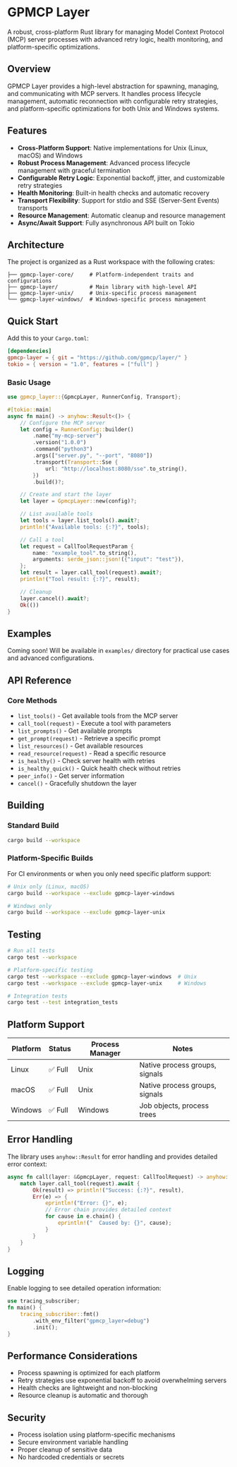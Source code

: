 # GPMCP Layer

A robust, cross-platform Rust library for managing Model Context Protocol (MCP) server processes with advanced retry
logic, health monitoring, and platform-specific optimizations.

## Overview 

GPMCP Layer provides a high-level abstraction for spawning, managing, and communicating with MCP servers. It handles
process lifecycle management, automatic reconnection with configurable retry strategies, and platform-specific
optimizations for both Unix and Windows systems.

## Features

- **Cross-Platform Support**: Native implementations for Unix (Linux, macOS) and Windows
- **Robust Process Management**: Advanced process lifecycle management with graceful termination
- **Configurable Retry Logic**: Exponential backoff, jitter, and customizable retry strategies
- **Health Monitoring**: Built-in health checks and automatic recovery
- **Transport Flexibility**: Support for stdio and SSE (Server-Sent Events) transports
- **Resource Management**: Automatic cleanup and resource management
- **Async/Await Support**: Fully asynchronous API built on Tokio

## Architecture

The project is organized as a Rust workspace with the following crates:

```
├── gpmcp-layer-core/     # Platform-independent traits and configurations
├── gpmcp-layer/          # Main library with high-level API
├── gpmcp-layer-unix/     # Unix-specific process management
└── gpmcp-layer-windows/  # Windows-specific process management
```

## Quick Start

Add this to your `Cargo.toml`:

```toml
[dependencies]
gpmcp-layer = { git = "https://github.com/gpmcp/layer/" }
tokio = { version = "1.0", features = ["full"] }
```

### Basic Usage

```rust
use gpmcp_layer::{GpmcpLayer, RunnerConfig, Transport};

#[tokio::main]
async fn main() -> anyhow::Result<()> {
    // Configure the MCP server
    let config = RunnerConfig::builder()
        .name("my-mcp-server")
        .version("1.0.0")
        .command("python3")
        .args(["server.py", "--port", "8080"])
        .transport(Transport::Sse {
            url: "http://localhost:8080/sse".to_string(),
        })
        .build()?;

    // Create and start the layer
    let layer = GpmcpLayer::new(config)?;

    // List available tools
    let tools = layer.list_tools().await?;
    println!("Available tools: {:?}", tools);

    // Call a tool
    let request = CallToolRequestParam {
        name: "example_tool".to_string(),
        arguments: serde_json::json!({"input": "test"}),
    };
    let result = layer.call_tool(request).await?;
    println!("Tool result: {:?}", result);

    // Cleanup
    layer.cancel().await?;
    Ok(())
}
```


## Examples

Coming soon! Will be available in `examples/` directory for practical use cases and advanced configurations.

## API Reference

### Core Methods

- `list_tools()` - Get available tools from the MCP server
- `call_tool(request)` - Execute a tool with parameters
- `list_prompts()` - Get available prompts
- `get_prompt(request)` - Retrieve a specific prompt
- `list_resources()` - Get available resources
- `read_resource(request)` - Read a specific resource
- `is_healthy()` - Check server health with retries
- `is_healthy_quick()` - Quick health check without retries
- `peer_info()` - Get server information
- `cancel()` - Gracefully shutdown the layer

## Building

### Standard Build

```bash
cargo build --workspace
```

### Platform-Specific Builds

For CI environments or when you only need specific platform support:

```bash
# Unix only (Linux, macOS)
cargo build --workspace --exclude gpmcp-layer-windows

# Windows only
cargo build --workspace --exclude gpmcp-layer-unix
```

## Testing

```bash
# Run all tests
cargo test --workspace

# Platform-specific testing
cargo test --workspace --exclude gpmcp-layer-windows  # Unix
cargo test --workspace --exclude gpmcp-layer-unix     # Windows

# Integration tests
cargo test --test integration_tests
```

## Platform Support

| Platform | Status | Process Manager | Notes                          |
|----------|--------|-----------------|--------------------------------|
| Linux    | ✅ Full | Unix            | Native process groups, signals |
| macOS    | ✅ Full | Unix            | Native process groups, signals |
| Windows  | ✅ Full | Windows         | Job objects, process trees     |

## Error Handling

The library uses `anyhow::Result` for error handling and provides detailed error context:

```rust
async fn call(layer: &GpmcpLayer, request: CallToolRequest) -> anyhow::Result<()> {
    match layer.call_tool(request).await {
        Ok(result) => println!("Success: {:?}", result),
        Err(e) => {
            eprintln!("Error: {}", e);
            // Error chain provides detailed context
            for cause in e.chain() {
                eprintln!("  Caused by: {}", cause);
            }
        }
    }
}
```

## Logging

Enable logging to see detailed operation information:

```rust
use tracing_subscriber;
fn main() {
    tracing_subscriber::fmt()
        .with_env_filter("gpmcp_layer=debug")
        .init();
}
```

## Performance Considerations

- Process spawning is optimized for each platform
- Retry strategies use exponential backoff to avoid overwhelming servers
- Health checks are lightweight and non-blocking
- Resource cleanup is automatic and thorough

## Security

- Process isolation using platform-specific mechanisms
- Secure environment variable handling
- Proper cleanup of sensitive data
- No hardcoded credentials or secrets
